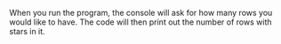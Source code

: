 When you run the program, the console will ask for how many rows you would like to have. The code will then print out the number of rows with stars in it.

